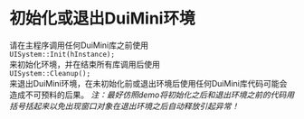 # 初始化或退出DuiMini环境
请在主程序调用任何DuiMini库之前使用  
`UISystem::Init(hInstance);`  
来初始化环境，并在结束所有库调用后使用  
`UISystem::Cleanup();`  
来退出DuiMini环境，在未初始化前或退出环境后使用任何DuiMini库代码可能会造成不可预料的后果。
*注：最好仿照demo将初始化之后和退出环境之前的代码用括号括起来以免出现窗口对象在退出环境之后自动释放引起异常！*